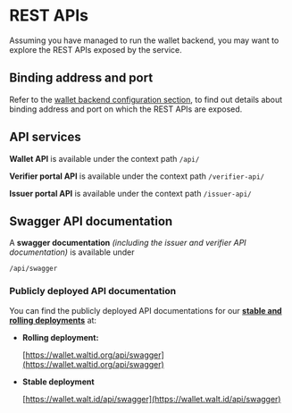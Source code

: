 # REST APIs

Assuming you have managed to run the wallet backend, you may want to explore the REST APIs exposed by the service.

## Binding address and port

Refer to the [wallet backend configuration section](../../configuration-and-setup/wallet-backend-setup.md#binding-address-and-port), to find out details about binding address and port on which the REST APIs are exposed.

## API services

**Wallet API** is available under the context path `/api/`

**Verifier portal API** is available under the context path `/verifier-api/`

**Issuer portal API** is available under the context path `/issuer-api/`

## Swagger API documentation

A **swagger documentation** _(including the issuer and verifier API documentation)_ is available under

`/api/swagger`

### Publicly deployed API documentation

You can find the publicly deployed API documentations for our [**stable and rolling deployments**](../public-deployments.md) at:

*   **Rolling deployment:**

    [https://wallet.waltid.org/api/swagger](https://wallet.waltid.org/api/swagger)
*   **Stable deployment**

    [https://wallet.walt.id/api/swagger](https://wallet.walt.id/api/swagger)
